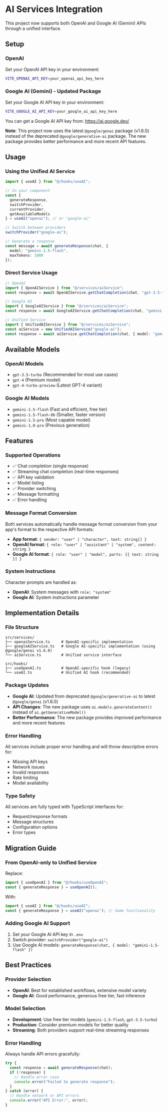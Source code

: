 # AI Services Integration

This project now supports both OpenAI and Google AI (Gemini) APIs through a unified interface.

## Setup

### OpenAI
Set your OpenAI API key in your environment:
```bash
VITE_OPENAI_API_KEY=your_openai_api_key_here
```

### Google AI (Gemini) - Updated Package
Set your Google AI API key in your environment:
```bash
VITE_GOOGLE_AI_API_KEY=your_google_ai_api_key_here
```

You can get a Google AI API key from: https://ai.google.dev/

**Note**: This project now uses the latest `@google/genai` package (v1.6.0) instead of the deprecated `@google/generative-ai` package. The new package provides better performance and more recent API features.

## Usage

### Using the Unified AI Service

```typescript
import { useAI } from "@/hooks/useAI";

// In your component
const { 
  generateResponse, 
  switchProvider, 
  currentProvider,
  getAvailableModels 
} = useAI("openai"); // or "google-ai"

// Switch between providers
switchProvider("google-ai");

// Generate a response
const message = await generateResponse(chat, {
  model: "gemini-1.5-flash",
  maxTokens: 1000
});
```

### Direct Service Usage

```typescript
// OpenAI
import { OpenAIService } from "@/services/aiService";
const response = await OpenAIService.getChatCompletion(chat, "gpt-3.5-turbo");

// Google AI
import { GoogleAIService } from "@/services/aiService";
const response = await GoogleAIService.getChatCompletion(chat, "gemini-1.5-flash");

// Unified Service
import { UnifiedAIService } from "@/services/aiService";
const aiService = new UnifiedAIService("google-ai");
const response = await aiService.getChatCompletion(chat, { model: "gemini-1.5-flash" });
```

## Available Models

### OpenAI Models
- `gpt-3.5-turbo` (Recommended for most use cases)
- `gpt-4` (Premium model)
- `gpt-4-turbo-preview` (Latest GPT-4 variant)

### Google AI Models
- `gemini-1.5-flash` (Fast and efficient, free tier)
- `gemini-1.5-flash-8b` (Smaller, faster version)
- `gemini-1.5-pro` (Most capable model)
- `gemini-1.0-pro` (Previous generation)

## Features

### Supported Operations
- ✅ Chat completion (single response)
- ✅ Streaming chat completion (real-time responses)
- ✅ API key validation
- ✅ Model listing
- ✅ Provider switching
- ✅ Message formatting
- ✅ Error handling

### Message Format Conversion
Both services automatically handle message format conversion from your app's format to the respective API formats:

- **App format**: `{ sender: "user" | "character", text: string[] }`
- **OpenAI format**: `{ role: "user" | "assistant" | "system", content: string }`
- **Google AI format**: `{ role: "user" | "model", parts: [{ text: string }] }`

### System Instructions
Character prompts are handled as:
- **OpenAI**: System messages with `role: "system"`
- **Google AI**: System instructions parameter

## Implementation Details

### File Structure
```
src/services/
├── openaiService.ts     # OpenAI-specific implementation
├── googleAIService.ts   # Google AI-specific implementation (using @google/genai v1.6.0)
└── aiService.ts         # Unified service interface

src/hooks/
├── useOpenAI.ts         # OpenAI-specific hook (legacy)
└── useAI.ts             # Unified AI hook (recommended)
```

### Package Updates
- **Google AI**: Updated from deprecated `@google/generative-ai` to latest `@google/genai` (v1.6.0)
- **API Changes**: The new package uses `ai.models.generateContent()` instead of `ai.getGenerativeModel()`
- **Better Performance**: The new package provides improved performance and more recent features

### Error Handling
All services include proper error handling and will throw descriptive errors for:
- Missing API keys
- Network issues
- Invalid responses
- Rate limiting
- Model availability

### Type Safety
All services are fully typed with TypeScript interfaces for:
- Request/response formats
- Message structures
- Configuration options
- Error types

## Migration Guide

### From OpenAI-only to Unified Service

Replace:
```typescript
import { useOpenAI } from "@/hooks/useOpenAI";
const { generateResponse } = useOpenAI();
```

With:
```typescript
import { useAI } from "@/hooks/useAI";
const { generateResponse } = useAI("openai"); // Same functionality
```

### Adding Google AI Support

1. Set your Google AI API key in `.env`
2. Switch provider: `switchProvider("google-ai")`
3. Use Google AI models: `generateResponse(chat, { model: "gemini-1.5-flash" })`

## Best Practices

### Provider Selection
- **OpenAI**: Best for established workflows, extensive model variety
- **Google AI**: Good performance, generous free tier, fast inference

### Model Selection
- **Development**: Use free tier models (`gemini-1.5-flash`, `gpt-3.5-turbo`)
- **Production**: Consider premium models for better quality
- **Streaming**: Both providers support real-time streaming responses

### Error Handling
Always handle API errors gracefully:
```typescript
try {
  const response = await generateResponse(chat);
  if (!response) {
    // Handle error case
    console.error("Failed to generate response");
  }
} catch (error) {
  // Handle network or API errors
  console.error("API Error:", error);
}
```
